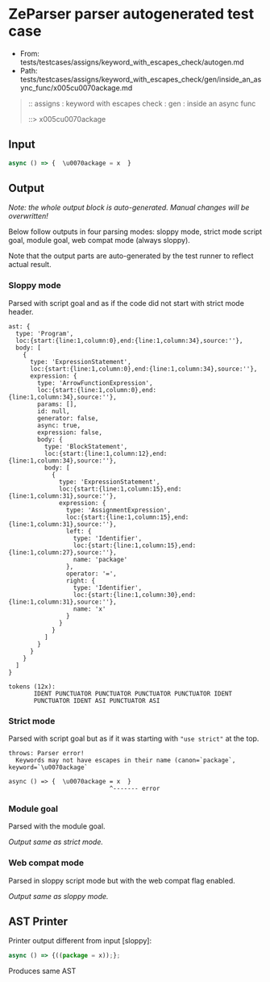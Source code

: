 # ZeParser parser autogenerated test case

- From: tests/testcases/assigns/keyword_with_escapes_check/autogen.md
- Path: tests/testcases/assigns/keyword_with_escapes_check/gen/inside_an_async_func/x005cu0070ackage.md

> :: assigns : keyword with escapes check : gen : inside an async func
>
> ::> x005cu0070ackage

## Input


`````js
async () => {  \u0070ackage = x  }
`````

## Output

_Note: the whole output block is auto-generated. Manual changes will be overwritten!_

Below follow outputs in four parsing modes: sloppy mode, strict mode script goal, module goal, web compat mode (always sloppy).

Note that the output parts are auto-generated by the test runner to reflect actual result.

### Sloppy mode

Parsed with script goal and as if the code did not start with strict mode header.

`````
ast: {
  type: 'Program',
  loc:{start:{line:1,column:0},end:{line:1,column:34},source:''},
  body: [
    {
      type: 'ExpressionStatement',
      loc:{start:{line:1,column:0},end:{line:1,column:34},source:''},
      expression: {
        type: 'ArrowFunctionExpression',
        loc:{start:{line:1,column:0},end:{line:1,column:34},source:''},
        params: [],
        id: null,
        generator: false,
        async: true,
        expression: false,
        body: {
          type: 'BlockStatement',
          loc:{start:{line:1,column:12},end:{line:1,column:34},source:''},
          body: [
            {
              type: 'ExpressionStatement',
              loc:{start:{line:1,column:15},end:{line:1,column:31},source:''},
              expression: {
                type: 'AssignmentExpression',
                loc:{start:{line:1,column:15},end:{line:1,column:31},source:''},
                left: {
                  type: 'Identifier',
                  loc:{start:{line:1,column:15},end:{line:1,column:27},source:''},
                  name: 'package'
                },
                operator: '=',
                right: {
                  type: 'Identifier',
                  loc:{start:{line:1,column:30},end:{line:1,column:31},source:''},
                  name: 'x'
                }
              }
            }
          ]
        }
      }
    }
  ]
}

tokens (12x):
       IDENT PUNCTUATOR PUNCTUATOR PUNCTUATOR PUNCTUATOR IDENT
       PUNCTUATOR IDENT ASI PUNCTUATOR ASI
`````

### Strict mode

Parsed with script goal but as if it was starting with `"use strict"` at the top.

`````
throws: Parser error!
  Keywords may not have escapes in their name (canon=`package`, keyword=`\u0070ackage`

async () => {  \u0070ackage = x  }
                            ^------- error
`````


### Module goal

Parsed with the module goal.

_Output same as strict mode._

### Web compat mode

Parsed in sloppy script mode but with the web compat flag enabled.

_Output same as sloppy mode._

## AST Printer

Printer output different from input [sloppy]:

````js
async () => {((package = x));};
````

Produces same AST
